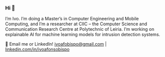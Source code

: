 ### Hi 👋

I’m Ivo. I’m doing a Master’s in Computer Engineering and Mobile Computing, and I’m a researcher at CIIC – the Computer Science and Communication Research Centre at Polytechnic of Leiria. I’m working on explainable AI for machine learning models for intrusion detection systems.

💬 Email me or LinkedIn! [ivoafobispo@gmail.com](mailto:ivoafobispo@gmail.com) | [linkedin.com/in/ivoafonsobispo](http://linkedin.com/in/ivoafonsobispo)
